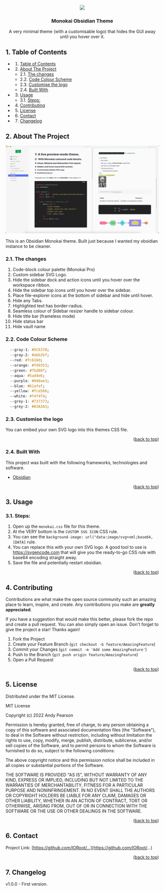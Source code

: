 
<div id="top"></div>

<div align="center">

<img src="https://svg-rewriter.sachinraja.workers.dev/?url=https%3A%2F%2Fcdn.jsdelivr.net%2Fnpm%2F%40mdi%2Fsvg%406.7.96%2Fsvg%2Ftheme-light-dark.svg&fill=%23312E81&width=200px&height=200px" style="width:200px;"/>

<h3 align="center">Monokai Obsidian Theme</h3>

<p align="center">
A very minimal theme (with a customisable logo) that hides the GUI away until you hover over it.
</p>
</div>


##  1. <a name='TableofContents'></a>Table of Contents



* 1. [Table of Contents](#TableofContents)
* 2. [About The Project](#AboutTheProject)
	* 2.1. [The changes](#Thechanges)
	* 2.2. [Code Colour Scheme](#CodeColourScheme)
	* 2.3. [Customise the logo](#Customisethelogo)
	* 2.4. [Built With](#BuiltWith)
* 3. [Usage](#Usage)
	* 3.1. [Steps:](#Steps:)
* 4. [Contributing](#Contributing)
* 5. [License](#License)
* 6. [Contact](#Contact)
* 7. [Changelog](#Changelog)




##  2. <a name='AboutTheProject'></a>About The Project

![Monokai](https://github.com/IORoot/Obsidian-Monokai/blob/710bc22352e1348cff45063d68aab99fdcc01bf3/Monokai.jpeg)

This is an Obsidian Monokai theme. Built just because I wanted my obsidian instance to be cleaner.


###  2.1. <a name='Thechanges'></a>The changes

1. Code-block colour palette (Monokai Pro)
1. Custom sidebar SVG Logo.
1. Hide the sidebar dock and action icons until you hover over the workspace ribbon.
1. Hide the sidebar top icons until you hover over the sidebar.
1. Place file-explorer icons at the bottom of sidebar and hide until hover.
1. Hide any Tabs.
1. Highlighted text has border-radius.
1. Seamless colour of Sidebar resizer handle to sidebar colour.
1. Hide title bar (frameless mode)
1. Hide status bar
1. Hide vault name

###  2.2. <a name='CodeColourScheme'></a>Code Colour Scheme

```css
  --gray-1: #5C6370;
  --gray-2: #abb2bf;
  --red: #fc618d;
  --orange: #fd9353;
  --green: #7bd88f;
  --aqua: #5ad4e6;
  --purple: #948ae3;
  --blue: #61afef;
  --yellow: #fce566;
  --white: #f4f4f4;
  --grey-1: #737373;
  --grey-2: #A3A3A3; 
```


###  2.3. <a name='Customisethelogo'></a>Customise the logo

You can embed your own SVG logo into this themes CSS file.


<p align="right">(<a href="#top">back to top</a>)</p>



###  2.4. <a name='BuiltWith'></a>Built With

This project was built with the following frameworks, technologies and software.

* [Obsidian](https://obsidian.md/)

<p align="right">(<a href="#top">back to top</a>)</p>





##  3. <a name='Usage'></a>Usage

###  3.1. <a name='Steps:'></a>Steps:
1. Open up the `monokai.css` file for this theme.
1. At the VERY bottom is the `CUSTOM SVG ICON` CSS rule.
1. You can see the `background-image: url("data:image/svg+xml;base64,[DATA]` rule.
1. You can replace this with your own SVG logo. A good tool to use is https://svgencode.com that will give you the ready-to-go CSS rule with base64 encoding straight away.
1. Save the file and potentially restart obsidian.

<p align="right">(<a href="#top">back to top</a>)</p>





##  4. <a name='Contributing'></a>Contributing

Contributions are what make the open source community such an amazing place to learn, inspire, and create. Any contributions you make are **greatly appreciated**.

If you have a suggestion that would make this better, please fork the repo and create a pull request. You can also simply open an issue.
Don't forget to give the project a star! Thanks again!

1. Fork the Project
2. Create your Feature Branch (`git checkout -b feature/AmazingFeature`)
3. Commit your Changes (`git commit -m 'Add some AmazingFeature'`)
4. Push to the Branch (`git push origin feature/AmazingFeature`)
5. Open a Pull Request

<p align="right">(<a href="#top">back to top</a>)</p>



##  5. <a name='License'></a>License

Distributed under the MIT License.

MIT License

Copyright (c) 2022 Andy Pearson

Permission is hereby granted, free of charge, to any person obtaining a copy
of this software and associated documentation files (the "Software"), to deal
in the Software without restriction, including without limitation the rights
to use, copy, modify, merge, publish, distribute, sublicense, and/or sell
copies of the Software, and to permit persons to whom the Software is
furnished to do so, subject to the following conditions:

The above copyright notice and this permission notice shall be included in all
copies or substantial portions of the Software.

THE SOFTWARE IS PROVIDED "AS IS", WITHOUT WARRANTY OF ANY KIND, EXPRESS OR
IMPLIED, INCLUDING BUT NOT LIMITED TO THE WARRANTIES OF MERCHANTABILITY,
FITNESS FOR A PARTICULAR PURPOSE AND NONINFRINGEMENT. IN NO EVENT SHALL THE
AUTHORS OR COPYRIGHT HOLDERS BE LIABLE FOR ANY CLAIM, DAMAGES OR OTHER
LIABILITY, WHETHER IN AN ACTION OF CONTRACT, TORT OR OTHERWISE, ARISING FROM,
OUT OF OR IN CONNECTION WITH THE SOFTWARE OR THE USE OR OTHER DEALINGS IN THE
SOFTWARE.

<p align="right">(<a href="#top">back to top</a>)</p>



##  6. <a name='Contact'></a>Contact

Project Link: [https://github.com/IORoot/...](https://github.com/IORoot/...)

<p align="right">(<a href="#top">back to top</a>)</p>



##  7. <a name='Changelog'></a>Changelog

v1.0.0 - First version.
